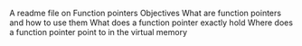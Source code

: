 A readme file on Function pointers
Objectives
What are function pointers and how to use them
What does a function pointer exactly hold
Where does a function pointer point to in the virtual memory

